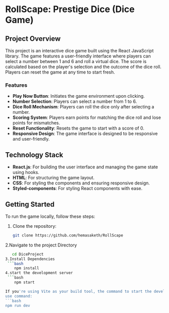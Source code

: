 # RollScape: Prestige Dice (Dice Game)


## Project Overview
This project is an interactive dice game built using the React JavaScript library. The game features a user-friendly interface where players can select a number between 1 and 6 and roll a virtual dice. The score is calculated based on the player's selection and the outcome of the dice roll. Players can reset the game at any time to start fresh.

### Features
- **Play Now Button**: Initiates the game environment upon clicking.
- **Number Selection**: Players can select a number from 1 to 6.
- **Dice Roll Mechanism**: Players can roll the dice only after selecting a number.
- **Scoring System**: Players earn points for matching the dice roll and lose points for mismatches.
- **Reset Functionality**: Resets the game to start with a score of 0.
- **Responsive Design**: The game interface is designed to be responsive and user-friendly.

## Technology Stack
- **React.js**: For building the user interface and managing the game state using hooks.
- **HTML**: For structuring the game layout.
- **CSS**: For styling the components and ensuring responsive design.
- **Styled-components**: For styling React components with ease.

## Getting Started
To run the game locally, follow these steps:

1. Clone the repository:
   ```bash
   git clone https://github.com/hemasaketh/RollScape
2.Navigate to the project Directory
   ```bash
      cd DiceProject
3.Install Dependencies
    ```bash
       npm install
4.start the development server
    ```bash
       npm start

 If you're using Vite as your build tool, the command to start the development server is:
 use command:
```bash
 npm run dev


